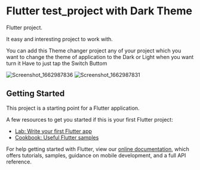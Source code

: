 # Flutter test_project with Dark Theme 

Flutter project.

It easy and interesting project to work with.

You can add this Theme changer project any of your project which you want to change the theme of application to the Dark or Light when you want turn it Have to just tap the Switch Buttom 

![Screenshot_1662987836](https://user-images.githubusercontent.com/55742347/189667715-f0bba22e-3f98-45d6-ae72-f518259de8e5.png)   ![Screenshot_1662987831](https://user-images.githubusercontent.com/55742347/189667461-a9604d78-d857-45e4-9152-fe7ede9d7351.png)





## Getting Started

This project is a starting point for a Flutter application.

A few resources to get you started if this is your first Flutter project:

- [Lab: Write your first Flutter app](https://flutter.dev/docs/get-started/codelab)
- [Cookbook: Useful Flutter samples](https://flutter.dev/docs/cookbook)

For help getting started with Flutter, view our
[online documentation](https://flutter.dev/docs), which offers tutorials,
samples, guidance on mobile development, and a full API reference.
